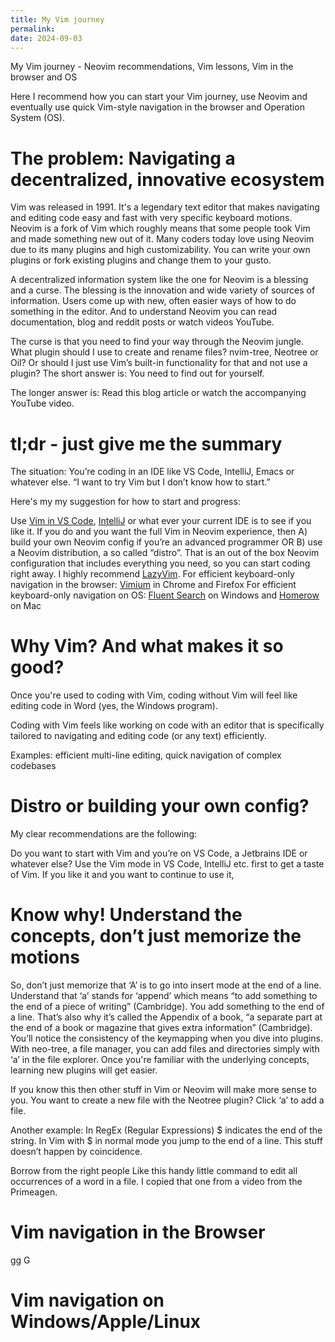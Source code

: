 ```yaml
---
title: My Vim journey
permalink:
date: 2024-09-03
---
```


My Vim journey - Neovim recommendations, Vim lessons, Vim in the browser and OS

Here I recommend how you can start your Vim journey, use Neovim and eventually use quick Vim-style navigation in the browser and Operation System (OS).

# The problem: Navigating a decentralized, innovative ecosystem

Vim was released in 1991. It's a legendary text editor that makes navigating and editing code easy and fast with very specific keyboard motions. Neovim is a fork of Vim which roughly means that some people took Vim and made something new out of it. Many coders today love using Neovim due to its many plugins and high customizability. You can write your own plugins or fork existing plugins and change them to your gusto.

A decentralized information system like the one for Neovim is a blessing and a curse. The blessing is the innovation and wide variety of sources of information. Users come up with new, often easier ways of how to do something in the editor. And to understand Neovim you can read documentation, blog and reddit posts or watch videos YouTube.

The curse is that you need to find your way through the Neovim jungle. What plugin should I use to create and rename files? nvim-tree, Neotree or Oil? Or should I just use Vim’s built-in functionality for that and not use a plugin? The short answer is: You need to find out for yourself.

The longer answer is: Read this blog article or watch the accompanying YouTube video.

# tl;dr - just give me the summary

The situation: You’re coding in an IDE like VS Code, IntelliJ, Emacs or whatever else. “I want to try Vim but I don’t know how to start.”

Here's my my suggestion for how to start and progress:

Use [Vim in VS Code](https://marketplace.visualstudio.com/items?itemName=vscodevim.vim), [IntelliJ](https://www.jetbrains.com/help/idea/using-product-as-the-vim-editor.html) or what ever your current IDE is to see if you like it.
If you do and you want the full Vim in Neovim experience, then
A) build your own Neovim config if you’re an advanced programmer
OR
B) use a Neovim distribution, a so called “distro”. That is an out of the box Neovim configuration that includes everything you need, so you can start coding right away. I highly recommend [LazyVim](https://www.lazyvim.org/).
For efficient keyboard-only navigation in the browser: [Vimium](https://vimium.github.io/) in Chrome and Firefox
For efficient keyboard-only navigation on OS: [Fluent Search](https://fluentsearch.net/) on Windows and [Homerow](https://www.homerow.app/) on Mac

# Why Vim? And what makes it so good?

Once you're used to coding with Vim, coding without Vim will feel like editing code in Word (yes, the Windows program).

Coding with Vim feels like working on code with an editor that is specifically tailored to navigating and editing code (or any text) efficiently.

Examples: efficient multi-line editing, quick navigation of complex codebases

# Distro or building your own config?

My clear recommendations are the following:

Do you want to start with Vim and you’re on VS Code, a Jetbrains IDE or whatever else? Use the Vim mode in VS Code, IntelliJ etc. first to get a taste of Vim. If you like it and you want to continue to use it,

# Know why! Understand the concepts, don’t just memorize the motions

So, don’t just memorize that ‘A’ is to go into insert mode at the end of a line. Understand that ‘a’ stands for ‘append’ which means “to add something to the end of a piece of writing” (Cambridge). You add something to the end of a line. That’s also why it’s called the Appendix of a book, “a separate part at the end of a book or magazine that gives extra information” (Cambridge). You’ll notice the consistency of the keymapping when you dive into plugins. With neo-tree, a file manager, you can add files and directories simply with ‘a’ in the file explorer. Once you're familiar with the underlying concepts, learning new plugins will get easier.

If you know this then other stuff in Vim or Neovim will make more sense to you. You want to create a new file with the Neotree plugin? Click ‘a’ to add a file.

Another example: In RegEx (Regular Expressions) $ indicates the end of the string. In Vim with $ in normal mode you jump to the end of a line. This stuff doesn’t happen by coincidence.

Borrow from the right people
Like this handy little command to edit all occurrences of a word in a file. I copied that one from a video from the Primeagen.

# Vim navigation in the Browser

gg
G

# Vim navigation on Windows/Apple/Linux
